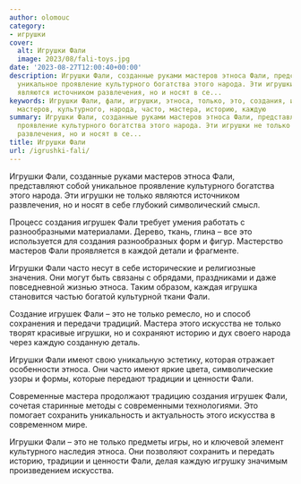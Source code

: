 ```yaml
---
author: olomouc
category:
- игрушки
cover:
  alt: Игрушки Фали
  image: 2023/08/fali-toys.jpg
date: '2023-08-27T12:00:40+00:00'
description: Игрушки Фали, созданные руками мастеров этноса Фали, представляют собой
  уникальное проявление культурного богатства этого народа. Эти игрушки не только
  являются источником развлечения, но и носят в се...
keywords: Игрушки Фали, фали, игрушки, этноса, только, это, создания, игрушек, искусства,
  мастеров, культурного, народа, часто, мастера, историю, каждую
summary: Игрушки Фали, созданные руками мастеров этноса Фали, представляют собой уникальное
  проявление культурного богатства этого народа. Эти игрушки не только являются источником
  развлечения, но и носят в се...
title: Игрушки Фали
url: /igrushki-fali/
---
```


Игрушки Фали, созданные руками мастеров этноса Фали, представляют собой уникальное проявление культурного богатства этого народа. Эти игрушки не только являются источником развлечения, но и носят в себе глубокий символический смысл.

Процесс создания игрушек Фали требует умения работать с разнообразными материалами. Дерево, ткань, глина – все это используется для создания разнообразных форм и фигур. Мастерство мастеров Фали проявляется в каждой детали и фрагменте.

Игрушки Фали часто несут в себе исторические и религиозные значения. Они могут быть связаны с обрядами, праздниками и даже повседневной жизнью этноса. Таким образом, каждая игрушка становится частью богатой культурной ткани Фали.

Создание игрушек Фали – это не только ремесло, но и способ сохранения и передачи традиций. Мастера этого искусства не только творят красивые игрушки, но и сохраняют историю и дух своего народа через каждую созданную деталь.

Игрушки Фали имеют свою уникальную эстетику, которая отражает особенности этноса. Они часто имеют яркие цвета, символические узоры и формы, которые передают традиции и ценности Фали.

Современные мастера продолжают традицию создания игрушек Фали, сочетая старинные методы с современными технологиями. Это помогает сохранить уникальность и актуальность этого искусства в современном мире.

Игрушки Фали – это не только предметы игры, но и ключевой элемент культурного наследия этноса. Они позволяют сохранить и передать историю, традиции и ценности Фали, делая каждую игрушку значимым произведением искусства.